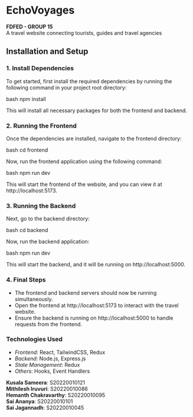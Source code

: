 # EchoVoyages
**FDFED - GROUP 15**  
A travel website connecting tourists, guides and travel agencies

## Installation and Setup

### 1. Install Dependencies

To get started, first install the required dependencies by running the following command in your project root directory:

bash
npm install


This will install all necessary packages for both the frontend and backend.

### 2. Running the Frontend

Once the dependencies are installed, navigate to the frontend directory:

bash
cd frontend


Now, run the frontend application using the following command:

bash
npm run dev


This will start the frontend of the website, and you can view it at http://localhost:5173.

### 3. Running the Backend

Next, go to the backend directory:

bash
cd backend


Now, run the backend application:

bash
npm run dev


This will start the backend, and it will be running on http://localhost:5000.

### 4. Final Steps

- The frontend and backend servers should now be running simultaneously.
- Open the frontend at http://localhost:5173 to interact with the travel website.
- Ensure the backend is running on http://localhost:5000 to handle requests from the frontend.

### Technologies Used

- *Frontend*: React, TailwindCSS, Redux
- *Backend*: Node.js, Express.js
- *State Management*: Redux
- *Others*: Hooks, Event Handlers


**Kusala Sameera**: S20220010121  
**Mithilesh Iruvuri**: S20220010086  
**Hemanth Chakravarthy**: S20220010095  
**Sai Ananya**: S20220010101  
**Sai Jagannadh**: S20220010045  
